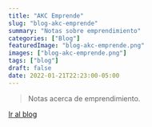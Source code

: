 ```yaml
---
title: "AKC Emprende"
slug: "blog-akc-emprende"
summary: "Notas sobre emprendimiento"
categories: ["Blog"]
featuredImage: "blog-akc-emprende.png"
images: ["blog-akc-emprende.png"]
tags: ["blog"]
draft: false
date: 2022-01-21T22:23:00-05:00
---
```

> Notas acerca de emprendimiento.

[Ir al blog](https://emprende.akcademia.xyz)